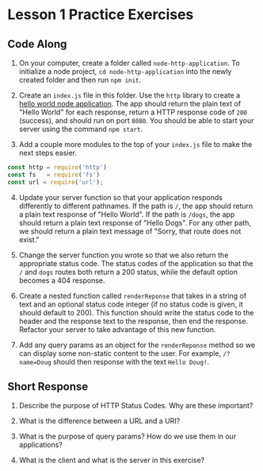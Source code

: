 # Lesson 1 Practice Exercises

## Code Along

1. On your computer, create a folder called `node-http-application`. To initialize a node project, `cd node-http-application` into the newly created folder and then run `npm init`. 

2. Create an `index.js` file in this folder. Use the `http` library to create a [hello world node application](https://nodejs.org/en/knowledge/HTTP/servers/how-to-create-a-HTTP-server/). The app should return the plain text of "Hello World" for each response, return a HTTP response code of `200` (success), and should run on port `8080`. You should be able to start your server using the command `npm start`.

3. Add a couple more modules to the top of your `index.js` file to make the next steps easier.

```js
const http = require('http')
const fs   = require('fs')
const url = require('url');
```

4. Update your server function so that your application responds differently to different pathnames. If the path is `/`, the app should return a plain text response of "Hello World". If the path is `/dogs`, the app should return a plain text response of "Hello Dogs". For any other path, we should return a plain text message of "Sorry, that route does not exist."

5. Change the server function you wrote so that we also return the appropriate status code. The status codes of the application so that the `/` and `dogs` routes both return a 200 status, while the default option becomes a 404 response.

6. Create a nested function called `renderReponse` that takes in a string of text and an optional status code integer (if no status code is given, it should default to 200). This function should write the status code to the header and the response text to the response, then end the response. Refactor your server to take advantage of this new function.

7. Add any query params as an object for the `renderReponse` method so we can display some non-static content to the user. For example, `/?name=Doug` should then response with the text `Hello Doug!`.


## Short Response

1. Describe the purpose of HTTP Status Codes. Why are these important?

2. What is the difference between a URL and a URI?

3. What is the purpose of query params? How do we use them in our applications?

4. What is the client and what is the server in this exercise?

